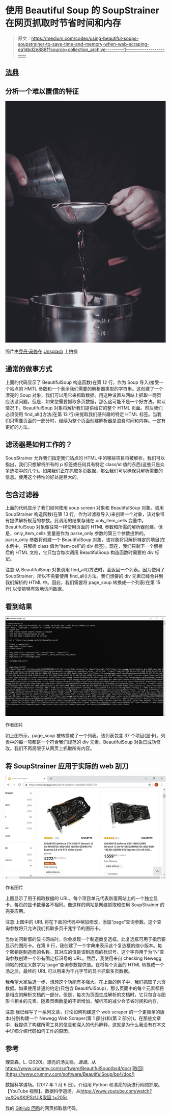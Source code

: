 # 使用 Beautiful Soup 的 SoupStrainer 在网页抓取时节省时间和内存

> 原文：<https://medium.com/codex/using-beautiful-soups-soupstrainer-to-save-time-and-memory-when-web-scraping-ea1dbd2e886f?source=collection_archive---------1----------------------->

## [法典](http://medium.com/codex)

## 分析一个难以置信的特征

![](img/3b5d0c2c14d6546f0111a9aad6fe1f34.png)

照片由[乔丹·马修](https://unsplash.com/@mat_graphik?utm_source=medium&utm_medium=referral)在 [Unsplash](https://unsplash.com?utm_source=medium&utm_medium=referral) 上拍摄

## 通常的做事方式

上面的代码显示了 BeautifulSoup 构造函数(在第 12 行，作为 Soup 导入)接受一个站点的 HMTL 参数和一个表示我们需要的解析器类型的字符串。这创建了一个漂亮的 Soup 对象，我们可以用它来抓取数据。用这种设置从网站上抓取一两页应该没问题。但是，如果您需要抓取多页数据，那么这可能不是一个好方法。默认情况下，BeautifulSoup 对象将解析我们提供给它的整个 HTML 页面。然后我们必须使用 find_all()方法(在第 13 行)来提取我们感兴趣的特定 HTML 标签。当我们只需要页面的一部分时，继续为整个页面创建解析器是浪费时间和内存。一定有更好的方法。

## 滤汤器是如何工作的？

SoupStrainer 允许我们指定我们站点的 HTML 中的哪些项目将被解析。我们可以指出，我们只想解析所有的 p 标签或任何具有特定 class/id 值的东西(这些只是众多选项中的几个)。如果我们正在抓取多页数据，那么我们可以确保只解析需要的信息。使用这个特性的好处是巨大的。

## 包含过滤器

上面的代码显示了我们如何使用 soup screen 对象和 BeautifulSoup 对象。调用 SoupStrainer 构造函数(在第 13 行，作为过滤器导入)来创建一个对象，该对象带有提供解析规范的参数。此调用的结果存储在 only_item_cells 变量中。BeautifulSoup 对象像往常一样使用页面的 HTML 参数和所需的解析器创建。但是，only_item_cells 变量是作为 parse_only 参数的第三个参数提供的。parse_only 参数将创建一个 BeautifulSoup 对象，该对象将只解析特定的项目(在本例中，只解析 class 值为“item-cell”的 div 标签)。现在，我们只剩下一个解析后的 HTML 文档，它只包含每次调用 BeautifulSoup 构造函数时需要的 div 标记。

注意:从 BeautifulSoup 对象调用 find_all()方法时，会返回一个列表。因为使用了 SoupStrainer，所以不需要使用 find_all()方法。我们想要的 div 元素已经合并到我们解析的 HTML 中。因此，我们需要将 page_soup 转换成一个列表(在第 15 行),以便能够有效地访问数据。

## 看到结果

![](img/fcf6bc4cc1cfad12e9f5cb730c6f3505.png)

作者图片

如上图所示，page_soup 被转换成了一个列表。该列表包含 37 个项目(显卡)。列表中的每一项都是一个符合我们规范的 div 元素。BeautifulSoup 对象已成功修改。我们不再局限于从网页上抓取所有内容。

## 将 SoupStrainer 应用于实际的 web 刮刀

![](img/0a453e8b956d31f8fe8ad2c84ef80c2a.png)

作者图片

上图显示了用于抓取数据的 URL。每个项目单元代表新蛋网站上的一个独立显卡。每页的显卡数量各不相同。像这样的网站是网络抓取和使用 SoupStrainer 的完美应用。

注意:上图中的 URL 将在下面的代码中稍加修改，添加“page”查询参数。这个查询参数将只允许我们抓取多页千兆字节的图形卡。

当你访问新蛋的显卡网站时，你会发现一个制造商复选框。此复选框可用于指示要显示的图形卡。在第 9 行，我创建了一个字典来表示这个复选框的缩小版本。每个密钥是制造商的名称，其对应的值是该制造商的标识号。这个字典用于为“N”查询参数创建一个带有固定标识号的 URL。然后，我使用来自 checking Newegg 网站的预定义数字为“page”查询参数提供值。在将每个页面的 HTML 转换成一个汤之后，最终的 URL 可以用来为千兆字节的显卡抓取多页数据。

我希望大家后退一步，想想这个功能有多强大。在上面的例子中，我们抓取了六页数据。如果使用普通的约定(只包含 BeautifulSoup)，那么页面中的每个元素都将是相应的解析文档的一部分。但是，每次为页面生成解析的文档时，它只包含与图形卡相关的元素。随着页面数量的不断增加，解析项的减少会节省时间和内存。

注意:我已经写了一系列文章，讨论如何构建这个 web scraper 的一个更简单的版本(分别构建一个 Newegg Web Scraper(第 1 部分)和(第 2 部分))。在那些文章中，我提供了构建所需工具的信息和深入的代码解释。这就是为什么我没有在本文中详细介绍代码如何工作的原因。

## 参考

理查森，L. (2020)。漂亮的汤文档。*邋遢*。从 https://www.crummy.com/software/BeautifulSoup/bs4/doc/[取回](https://www.crummy.com/software/BeautifulSoup/bs4/doc/)

数据科学道场。(2017 年 1 月 6 日)。介绍用 Python 和漂亮的汤进行网络抓取。【YouTube 视频】。数据科学道场。从[https://www.youtube.com/watch?v=XQgXKtPSzUI&取回 t=205s](https://www.youtube.com/watch?v=XQgXKtPSzUI&t=205s)

我的 [GitHub 回购](https://github.com/wormhole85/newegg-web-scraper-soupstrainer)的网页抓取器代码。